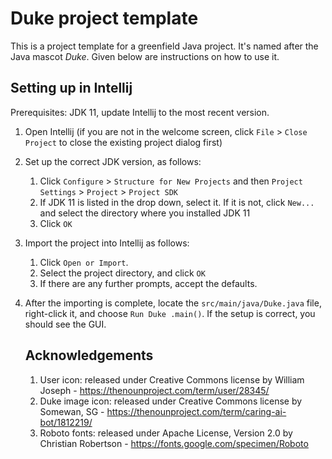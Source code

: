 # Duke project template

This is a project template for a greenfield Java project. It's named after the Java mascot _Duke_. Given below are instructions on how to use it.

## Setting up in Intellij

Prerequisites: JDK 11, update Intellij to the most recent version.

1. Open Intellij (if you are not in the welcome screen, click `File` > `Close Project` to close the existing project dialog first)
1. Set up the correct JDK version, as follows:
   1. Click `Configure` > `Structure for New Projects` and then `Project Settings` > `Project` > `Project SDK`
   1. If JDK 11 is listed in the drop down, select it. If it is not, click `New...` and select the directory where you installed JDK 11
   1. Click `OK`
1. Import the project into Intellij as follows:
   1. Click `Open or Import`.
   1. Select the project directory, and click `OK`
   1. If there are any further prompts, accept the defaults.
1. After the importing is complete, locate the `src/main/java/Duke.java` file, right-click it, and choose `Run Duke
.main()`. If the setup is correct, you should see the GUI.
   
   ## Acknowledgements
   1. User icon: released under Creative Commons license by William Joseph -
    https://thenounproject.com/term/user/28345/ 
    2. Duke image icon: released under Creative Commons license by Somewan, SG - 
    https://thenounproject.com/term/caring-ai-bot/1812219/
    3. Roboto fonts: released under Apache License, Version 2.0 by Christian Robertson -
    https://fonts.google.com/specimen/Roboto
    
   
   
